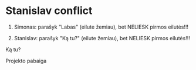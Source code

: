# Stanislav conflict

1. Simonas: parašyk "Labas" (eilute žemiau), bet NELIESK pirmos eilutės!!!


2. Stanislav: parašyk "Ką tu?" (eilute žemiau), bet NELIESK pirmos eilutės!!!

Ką tu?

Projekto pabaiga
